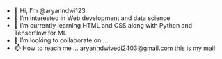 - 👋 Hi, I’m @aryanndwi123
- 👀 I’m interested in Web development and data science
- 🌱 I’m currently learning HTML and CSS along with Python and Tensorflow for ML
- 💞️ I’m looking to collaborate on ...
- 📫 How to reach me ... aryanndwivedi2403@gmail.com this is my mail

<!---
aryanndwi123/aryanndwi123 is a ✨ special ✨ repository because its `README.md` (this file) appears on your GitHub profile.
You can click the Preview link to take a look at your changes.
--->
